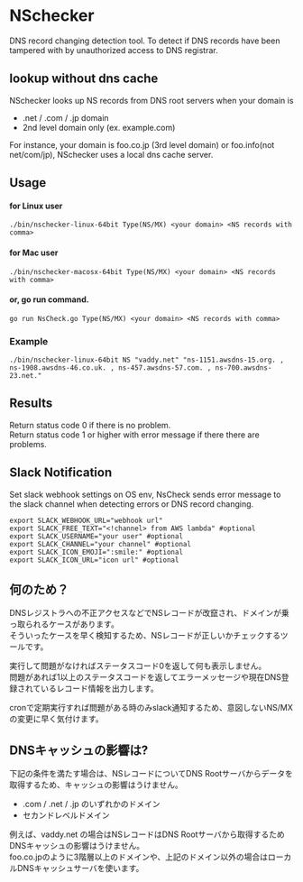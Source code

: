# NSchecker
DNS record changing detection tool. 
To detect if DNS records have been tampered with by unauthorized access to DNS registrar.

## lookup without dns cache
NSchecker looks up NS records from DNS root servers when your domain is
- .net / .com / .jp domain
- 2nd level domain only (ex. example.com)

For instance, 
your domain is foo.co.jp (3rd level domain) or foo.info(not net/com/jp),
NSchecker uses a local dns cache server.

## Usage
#### for Linux user
```
./bin/nschecker-linux-64bit Type(NS/MX) <your domain> <NS records with comma> 
```

#### for Mac user
```
./bin/nschecker-macosx-64bit Type(NS/MX) <your domain> <NS records with comma> 
```

#### or, go run command.
```
go run NsCheck.go Type(NS/MX) <your domain> <NS records with comma> 
```

### Example
```
./bin/nschecker-linux-64bit NS "vaddy.net" "ns-1151.awsdns-15.org. , ns-1908.awsdns-46.co.uk. , ns-457.awsdns-57.com. , ns-700.awsdns-23.net." 
```

## Results
Return status code 0 if there is no problem.  
Return status code 1 or higher with error message if there there are problems.

## Slack Notification
Set slack webhook settings on OS env, 
NsCheck sends error message to the slack channel when detecting errors or DNS record changing.

```cassandraql
export SLACK_WEBHOOK_URL="webhook url"
export SLACK_FREE_TEXT="<!channel> from AWS lambda" #optional
export SLACK_USERNAME="your user" #optional
export SLACK_CHANNEL="your channel" #optional
export SLACK_ICON_EMOJI=":smile:" #optional
export SLACK_ICON_URL="icon url" #optional
```

## 何のため？
DNSレジストラへの不正アクセスなどでNSレコードが改竄され、ドメインが乗っ取られるケースがあります。  
そういったケースを早く検知するため、NSレコードが正しいかチェックするツールです。  

実行して問題がなければステータスコード0を返して何も表示しません。  
問題があれば1以上のステータスコードを返してエラーメッセージや現在DNS登録されているレコード情報を出力します。  

cronで定期実行すれば問題がある時のみslack通知するため、意図しないNS/MXの変更に早く気付けます。


## DNSキャッシュの影響は? 

下記の条件を満たす場合は、NSレコードについてDNS Rootサーバからデータを取得するため、キャッシュの影響はうけません。

- .com / .net / .jp のいずれかのドメイン
- セカンドレベルドメイン

例えば、vaddy.net の場合はNSレコードはDNS Rootサーバから取得するためDNSキャッシュの影響はうけません。  
foo.co.jpのように3階層以上のドメインや、上記のドメイン以外の場合はローカルDNSキャッシュサーバを使います。 

